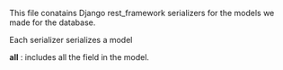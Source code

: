This file conatains Django rest_framework serializers for the models we made for the database.

Each serializer serializes a model 

__all__ : includes all the field in the model.


